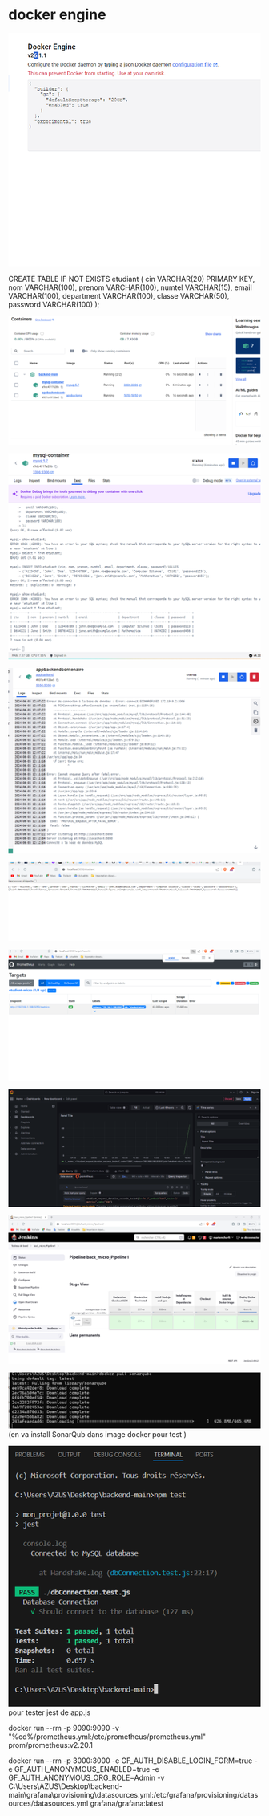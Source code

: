 # docker engine 
![alt text](image.png)

CREATE TABLE IF NOT EXISTS etudiant (
  cin VARCHAR(20) PRIMARY KEY,
  nom VARCHAR(100),
  prenom VARCHAR(100),
  numtel VARCHAR(15),
  email VARCHAR(100),
  department VARCHAR(100),
  classe VARCHAR(50),
  password VARCHAR(100)
);



![alt text](image-1.png)


![alt text](image-2.png)

![alt text](image-3.png)

![alt text](image-4.png)

![alt text](image-5.png)

![alt text](image-6.png)

![alt text](image-7.png)

![alt text](image-8.png) (en va install SonarQub dans image docker pour test )

![alt text](image-9.png) pour tester jest de app.js



docker run --rm -p 9090:9090 -v "%cd%/prometheus.yml:/etc/prometheus/prometheus.yml" prom/prometheus:v2.20.1



docker run --rm -p 3000:3000 -e GF_AUTH_DISABLE_LOGIN_FORM=true -e GF_AUTH_ANONYMOUS_ENABLED=true -e GF_AUTH_ANONYMOUS_ORG_ROLE=Admin -v C:\Users\AZUS\Desktop\backend-main\grafana\provisioning\datasources.yml:/etc/grafana/provisioning/datasources/datasources.yml grafana/grafana:latest

